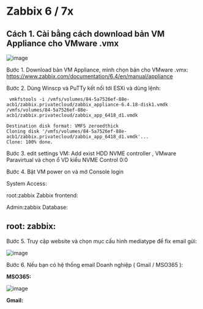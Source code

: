 # Zabbix 6 / 7x


## Cách 1. Cài bằng cách download bản VM Appliance cho VMware .vmx

![image](https://github.com/user-attachments/assets/7653c841-6264-49eb-ae0f-7861cbcacffd)

Bước 1. Download bản VM Appliance, mình chọn bản cho VMware .vmx:
https://www.zabbix.com/documentation/6.4/en/manual/appliance

Bước 2.	Dùng Winscp và PuTTy kết nối tới ESXi và dùng lệnh: 
```ssh
 vmkfstools -i /vmfs/volumes/84-5a7526ef-88e-acb1/zabbix.privatecloud/zabbix_appliance-6.4.18-disk1.vmdk /vmfs/volumes/84-5a7526ef-88e-acb1/zabbix.privatecloud/zabbix_app_6418_d1.vmdk
 
Destination disk format: VMFS zeroedthick
Cloning disk '/vmfs/volumes/84-5a7526ef-88e-acb1/zabbix.privatecloud/zabbix_app_6418_d1.vmdk'...
Clone: 100% done.
```

Bước 3. edit settings VM: Add exist HDD NVME controller , VMware Paravirtual và chọn ổ VD kiểu NVME Control 0:0

Bước 4. Bật VM power on và mở Console login

System Access:

root:zabbix
Zabbix frontend:

Admin:zabbix
Database:

root:<random>
zabbix:<random>
-------------
Bước 5. Truy cập website và chọn mục cấu hình mediatype để fix email gửi: 

![image](https://github.com/user-attachments/assets/9ec236b8-7015-4765-84b8-d4019f35d828)

Bước 6. Nếu bạn có hệ thống email Doanh nghiệp ( Gmail / MSO365 ):

**MSO365:**

![image](https://github.com/user-attachments/assets/31885d87-3eac-49ea-b393-7080d08b6035)

**Gmail:**

